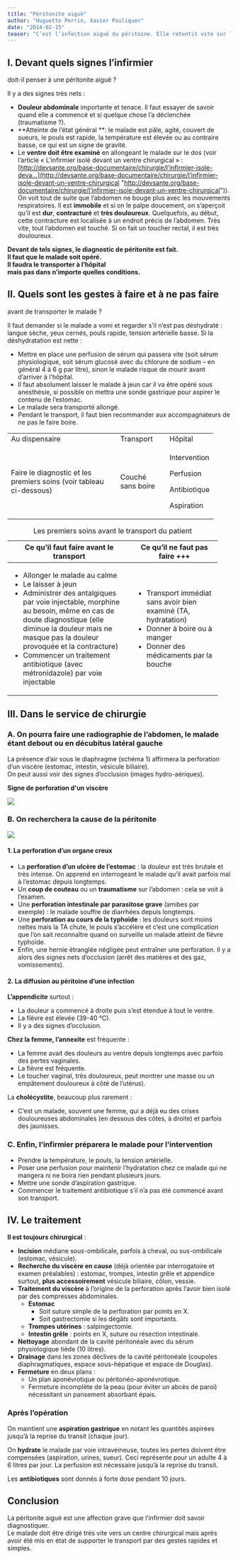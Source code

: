 ```yaml
---
title: "Péritonite aiguë"
author: "Huguette Perrin, Xavier Pouliquen"
date: "2014-02-15"
teaser: "C’est l’infection aiguë du péritoine. Elle retentit vite sur l’état général. C’est donc une affection grave qui demande à être reconnue tout de suite et traitée d’urgence."
---
```


## I. Devant quels signes l’infirmier  
doit-il penser à une péritonite aiguë ?

Il y a des signes très nets :

*   **Douleur abdominale** importante et tenace. Il faut essayer de savoir quand elle a commencé et si quelque chose l’a déclenchée (traumatisme ?).  
*   **Atteinte de l’état général **: le malade est pâle, agité, couvert de sueurs, le pouls est rapide, la température est élevée ou au contraire basse, ce qui est un signe de gravité.  
*   Le **ventre doit être examiné** en allongeant le malade sur le dos (voir l’article « L’infirmier isolé devant un ventre chirurgical » : [http://devsante.org/base-documentaire/chirurgie/l’infirmier-isole-deva...](http://devsante.org/base-documentaire/chirurgie/l’infirmier-isole-devant-un-ventre-chirurgical "http://devsante.org/base-documentaire/chirurgie/l’infirmier-isole-devant-un-ventre-chirurgical")). On voit tout de suite que l’abdomen ne bouge plus avec les mouvements respiratoires. Il est **immobile** et si on le palpe doucement, on s’aperçoit qu’il est **dur**, **contracturé** et **très douloureux**. Quelquefois, au début, cette contracture est localisée à un endroit précis de l’abdomen. Très vite, tout l’abdomen est touché. Si on fait un toucher rectal, il est très douloureux.

**Devant de tels signes, le diagnostic de péritonite est fait.  
Il faut que le malade soit opéré.  
Il faudra le transporter à l’hôpital  
mais pas dans n’importe quelles conditions.**

## II. Quels sont les gestes à faire et à ne pas faire  
avant de transporter le malade ?

Il faut demander si le malade a vomi et regarder s’il n’est pas déshydraté : langue sèche, yeux cernés, pouls rapide, tension artérielle basse. Si la déshydratation est nette :

*   Mettre en place une perfusion de sérum qui passera vite (soit sérum physiologique, soit sérum glucosé avec du chlorure de sodium – en général 4 à 6 g par litre), sinon le malade risque de mourir avant d’arriver à l’hôpital.  
*   Il faut absolument laisser le malade à jeun car il va être opéré sous anesthésie, si possible on mettra une sonde gastrique pour aspirer le contenu de l’estomac.  
*   Le malade sera transporté allongé.  
*   Pendant le transport, il faut bien recommander aux accompagnateurs de ne pas le faire boire.

<table>

<tbody>

<tr>

<td style="width:231px">Au dispensaire</td>

<td style="width:95px">Transport</td>

<td style="width:85px">Hôpital</td>

</tr>

<tr>

<td style="width:231px">Faire le diagnostic et  
les premiers soins (voir tableau ci-dessous)</td>

<td style="width:95px">Couché sans boire</td>

<td style="width:85px">

Intervention

Perfusion

Antibiotique

Aspiration</td>

</tr>

</tbody>

</table>

<table>
<caption>Les premiers soins avant le transport du patient</caption>

<thead>

<tr>

<th scope="col" style="width:259px">Ce qu’il faut faire avant le transport</th>

<th scope="col" style="width:176px">Ce qu’il ne faut pas faire +++</th>

</tr>

</thead>

<tbody>

<tr>

<td style="width:263px"><ul><li>Allonger le malade au calme</li><li>Le laisser à jeun</li><li>Administrer des antalgiques par voie injectable, morphine au besoin, même en cas de doute diagnostique (elle diminue la douleur mais ne masque pas la douleur provoquée et la contracture)</li><li>Commencer un traitement antibiotique (avec métronidazole) par voie injectable</li></ul></td>

<td style="width:180px"><ul><li>Transport immédiat sans avoir bien examiné (TA, hydratation)</li><li>Donner à boire ou à manger</li><li>Donner des médicaments par la bouche</li></ul></td>

</tr>

</tbody>

</table>

## III. Dans le service de chirurgie

### A. On pourra faire une radiographie de l’abdomen, le malade étant debout ou en décubitus latéral gauche

La présence d’air sous le diaphragme (schéma 1) affirmera la perforation d’un viscère (estomac, intestin, vésicule biliaire).  
On peut aussi voir des signes d’occlusion (images hydro-aériques).

**Signe de perforation d'un viscère**


![](image002-2.gif)


### B. On recherchera la cause de la péritonite


![](image004.gif)


#### 1. La perforation d’un organe creux

*   La **perforation d’un ulcère de l’estomac** : la douleur est très brutale et très intense. On apprend en interrogeant le malade qu’il avait parfois mal à l’estomac depuis longtemps.  
*   Un **coup de couteau** ou un **traumatisme** sur l’abdomen : cela se voit à l’examen.  
*   Une **perforation intestinale par parasitose grave** (amibes par exemple) : le malade souffre de diarrhées depuis longtemps.  
*   Une **perforation au cours de la typhoïde** : les douleurs sont moins nettes mais la TA chute, le pouls s’accélère et c’est une complication que l’on sait reconnaître quand on surveille un malade atteint de fièvre typhoïde.  
*   Enfin, une hernie étranglée négligée peut entraîner une perforation. Il y a alors des signes nets d’occlusion (arrêt des matières et des gaz, vomissements).

#### 2. La diffusion au péritoine d’une infection

**L’appendicite** surtout :

*   La douleur a commencé à droite puis s’est étendue à tout le ventre.  
*   La fièvre est élevée (39-40 °C).  
*   Il y a des signes d’occlusion.

**Chez la femme, l’annexite** est fréquente :

*   La femme avait des douleurs au ventre depuis longtemps avec parfois des pertes vaginales.  
*   La fièvre est fréquente.  
*   Le toucher vaginal, très douloureux, peut montrer une masse ou un empâtement douloureux à côté de l’utérus).

La **cholécystite**, beaucoup plus rarement :

*   C’est un malade, souvent une femme, qui a déjà eu des crises douloureuses abdominales (en dessous des côtes, à droite) et parfois des jaunisses.

### C. Enfin, l’infirmier préparera le malade pour l’intervention 

*   Prendre la température, le pouls, la tension artérielle.  
*   Poser une perfusion pour maintenir l’hydratation chez ce malade qui ne mangera ni ne boira rien pendant plusieurs jours.  
*   Mettre une sonde d’aspiration gastrique.  
*   Commencer le traitement antibiotique s’il n’a pas été commencé avant son transport.

## IV. Le traitement

**Il est toujours chirurgical** : 

*   **Incision** médiane sous-ombilicale, parfois à cheval, ou sus-ombilicale (estomac, vésicule).  
*   **Recherche du viscère en cause** (déjà orientée par interrogatoire et examen préalables) : estomac, trompes, intestin grêle et appendice surtout, **plus accessoirement** vésicule biliaire, côlon, vessie.  
*   **Traitement du viscère** à l’origine de la perforation après l’avoir bien isolé par des compresses abdominales.  
    *   ​**Estomac**
        *   ​Soit suture simple de la perforation par points en X.  
        *   Soit gastrectomie si les dégâts sont importants.  
    *   **​Trompes utérines** : salpingectomie.  
    *   **Intestin grêle** : points en X, suture ou résection intestinale.  
*   **Nettoyage** abondant de la cavité péritonéale avec du sérum physiologique tiède (10 litres).  
*   **Drainage** dans les zones déclives de la cavité péritonéale (coupoles diaphragmatiques, espace sous-hépatique et espace de Douglas).  
*   **Fermeture** en deux plans : 
    *   Un plan aponévrotique ou péritonéo-aponévrotique.  
    *   Fermeture incomplète de la peau (pour éviter un abcès de paroi) nécessitant un pansement absorbant épais.

### Après l’opération

On maintient une **aspiration gastrique** en notant les quantités aspirées jusqu’à la reprise du transit (chaque jour).

On **hydrate** le malade par voie intraveineuse, toutes les pertes doivent être compensées (aspiration, urines, sueur). Ceci représente pour un adulte 4 à 6 litres par jour. La perfusion est nécessaire jusqu’à la reprise du transit.

Les **antibiotiques** sont donnés à forte dose pendant 10 jours.

## Conclusion

La péritonite aiguë est une affection grave que l’infirmier doit savoir diagnostiquer.  
Le malade doit être dirigé très vite vers un centre chirurgical mais après avoir été mis en état de supporter le transport par des gestes rapides et simples.